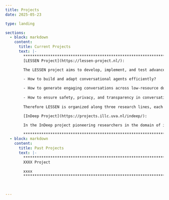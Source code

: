 ```yaml
---
title: Projects
date: 2025-05-23

type: landing

sections:
  - block: markdown
    content:
      title: Current Projects
      text: |-
        **********************************************************************************        
        [LESSEN Project](https://lessen-project.nl/):

        The LESSEN project aims to develop, implement, and test advanced chat-based conversational AI agents that are safe, transparent, and tailored for lesser-resourced tasks and domains. LESSEN concentrates on tasks, domains, and scenarios with fewer resources. By combining theoretical and experimental methodologies, LESSEN aims to tackle issues including computational efficiency, limited data availability, and privacy considerations. The project also aims to democratize conversational AI technology and promote its responsible use. Key research questions include:

        - How to build and adapt conversational agents efficiently?
        
        - How to generate engaging conversations across low-resource domains?
        
        - How to ensure safety, privacy, and transparency in conversational AI?
        
        Therefore LESSEN is organized along three research lines, each of which constitutes two work packages to address scientific challenges of the project which are (i)  the development of neural architectures that are compute and resource efficient; (ii) domain adaptation and data augmentation; and (iii) safety, privacy, and transparency. By tackling urgent research topics, LESSEN aims to democratize conversational AI technology for the Dutch language. With strong connections to academic and industrial partners, LESSEN achieves to have a significant scientific impact by establishing new benchmarks, developing innovative methods, and enhancing collaboration within the research community.

        [InDeep Project](https://projects.illc.uva.nl/indeep/):

        In the InDeep project pioneering researchers in the domain of interpretability of deep learning models of text, language, speech and music are brought together. They collaborate with companies and non-for-profit institutions working with language, speech and music technology, to develop applications that help assess the usefulness of alternative interpretability techniques on a range of different tasks. In “justification” tasks, we look at how interpretability techniques help give users meaningful feedback. Examples include legal and medical document text mining and audio search. In “augmentation” tasks we look at how these techniques facilitate the use of domain knowledge and models from outside deep learning to make the models perform even better. Examples include machine translation, music recommendation and writing feedback. In “interaction” tasks we allow users to influence the functioning of their automated systems, by providing both interpretable information on how the system operates, and letting human produced output find its way into the internal states of the learning algorithm. Examples include adapting speech recognition to non-standard accents and dialects, interactive music generation, and machine assisted translation.

        **********************************************************************************
  - block: markdown
    content:
      title: Past Projects
      text: |-
        **********************************************************************************        
        XXXX Project

        xxxx
        **********************************************************************************
        

 
---
```

